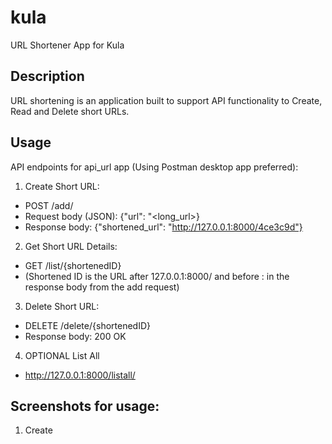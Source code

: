 # kula
URL Shortener App for Kula

## Description
URL shortening is an application built to support API functionality to Create, Read and Delete short URLs. 

## Usage

API endpoints for api_url app (Using Postman desktop app preferred):

1. Create Short URL:
- POST /add/
- Request body (JSON): {"url": "<long_url>}
- Response body: {"shortened_url": "http://127.0.0.1:8000/4ce3c9d"}

2. Get Short URL Details:
- GET /list/{shortenedID}
- (Shortened ID is the URL after 127.0.0.1:8000/ and before : in the response body from the add request)

3. Delete Short URL:
- DELETE /delete/{shortenedID}
- Response body: 200 OK


4. OPTIONAL List All
- http://127.0.0.1:8000/listall/

## Screenshots for usage:

1. Create

